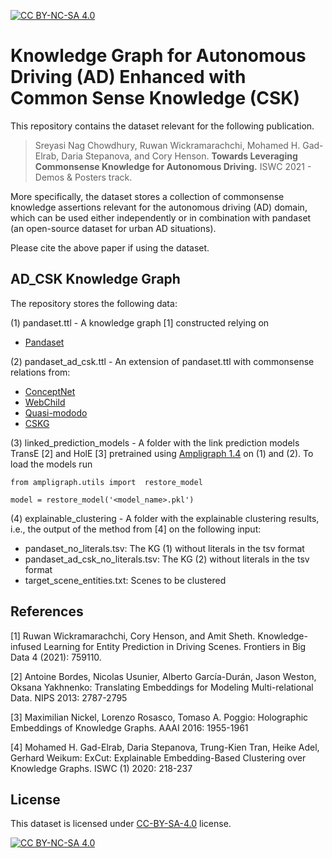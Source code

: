 [![CC BY-NC-SA 4.0][cc-by-nc-sa-shield]][cc-by-nc-sa]

<!---

    Copyright (c) 2022 Robert Bosch GmbH and its subsidiaries.

-->

# Knowledge Graph for Autonomous Driving (AD) Enhanced with Common Sense Knowledge (CSK)

This repository contains the dataset relevant for the following publication.

> Sreyasi Nag Chowdhury, Ruwan Wickramarachchi, Mohamed H. Gad-Elrab, Daria Stepanova, and Cory Henson. **Towards Leveraging Commonsense Knowledge for Autonomous Driving.** ISWC 2021 - Demos & Posters track.

More specifically, the dataset stores a collection of commonsense knowledge assertions relevant for the autonomous driving (AD) domain, which can be used either independently or in combination with pandaset (an open-source dataset for urban AD situations). 

Please cite the above paper if using the dataset.

## AD_CSK Knowledge Graph

The repository stores the following data:

<!--- (1) ad_csk.csv - A collection of commonsense knowledge assertions relevant for the autonomous driving domain extracted from the following knowledge graphs:
- [ConceptNet](https://github.com/commonsense/conceptnet)
- [WebChild](https://www.mpi-inf.mpg.de/departments/databases-and-information-systems/research/yago-naga/commonsense/webchild/)
- [Quasi-mododo](https://github.com/Aunsiels/CSK)
- [CSKG](https://github.com/usc-isi-i2/cskg) 

(2) pandaset.ttl - A knowledge graph [1] constructed relying on
- [Pandaset](https://scale.com/open-datasets/pandaset)
 
(3) pandaset_ad_csk.ttl - An extension of pandaset.ttl with commonsense relations from ad_csk.csv.

(4) linked_prediction_models - A folder with the link prediction models TransE [2] and HolE [3] pretrained using [Ampligraph 1.4](https://github.com/Accenture/AmpliGraph/) on (2) and (3).
To load the models run 
```
from ampligraph.utils import  restore_model

model = restore_model('<model_name>.pkl')
```

(5) explainable_clustering - A folder with the explainable clustering results, i.e., the output of the method from [4] on the following input:
- pandaset_no_literals.tsv: The KG (2) without literals in the tsv format
- pandaset_ad_csk_no_literals.tsv: The KG (3) without literals in the tsv format
- target_scene_entities.txt:  Scenes to be clustered
-->

(1) pandaset.ttl - A knowledge graph [1] constructed relying on
- [Pandaset](https://scale.com/open-datasets/pandaset)
 
(2) pandaset_ad_csk.ttl - An extension of pandaset.ttl with commonsense relations from:
- [ConceptNet](https://github.com/commonsense/conceptnet)
- [WebChild](https://www.mpi-inf.mpg.de/departments/databases-and-information-systems/research/yago-naga/commonsense/webchild/)
- [Quasi-mododo](https://github.com/Aunsiels/CSK)
- [CSKG](https://github.com/usc-isi-i2/cskg) 

(3) linked_prediction_models - A folder with the link prediction models TransE [2] and HolE [3] pretrained using [Ampligraph 1.4](https://github.com/Accenture/AmpliGraph/) on (1) and (2).
To load the models run 
```
from ampligraph.utils import  restore_model

model = restore_model('<model_name>.pkl')
```

(4) explainable_clustering - A folder with the explainable clustering results, i.e., the output of the method from [4] on the following input:
- pandaset_no_literals.tsv: The KG (1) without literals in the tsv format
- pandaset_ad_csk_no_literals.tsv: The KG (2) without literals in the tsv format
- target_scene_entities.txt:  Scenes to be clustered


## References

[1] Ruwan Wickramarachchi, Cory Henson, and Amit Sheth. Knowledge-infused Learning for Entity Prediction in Driving Scenes. Frontiers in Big Data 4 (2021): 759110.

[2] Antoine Bordes, Nicolas Usunier, Alberto García-Durán, Jason Weston, Oksana Yakhnenko:
Translating Embeddings for Modeling Multi-relational Data. NIPS 2013: 2787-2795

[3] Maximilian Nickel, Lorenzo Rosasco, Tomaso A. Poggio:
Holographic Embeddings of Knowledge Graphs. AAAI 2016: 1955-1961

[4] Mohamed H. Gad-Elrab, Daria Stepanova, Trung-Kien Tran, Heike Adel, Gerhard Weikum:
ExCut: Explainable Embedding-Based Clustering over Knowledge Graphs. ISWC (1) 2020: 218-237

## License
This dataset is licensed under [CC-BY-SA-4.0](https://creativecommons.org/licenses/by-sa/4.0/) license.

[![CC BY-NC-SA 4.0][cc-by-nc-sa-image]][cc-by-nc-sa]

[cc-by-nc-sa]: http://creativecommons.org/licenses/by-nc-sa/4.0/
[cc-by-nc-sa-image]: https://licensebuttons.net/l/by-nc-sa/4.0/88x31.png
[cc-by-nc-sa-shield]: https://img.shields.io/badge/License-CC%20BY--NC--SA%204.0-lightgrey.svg
